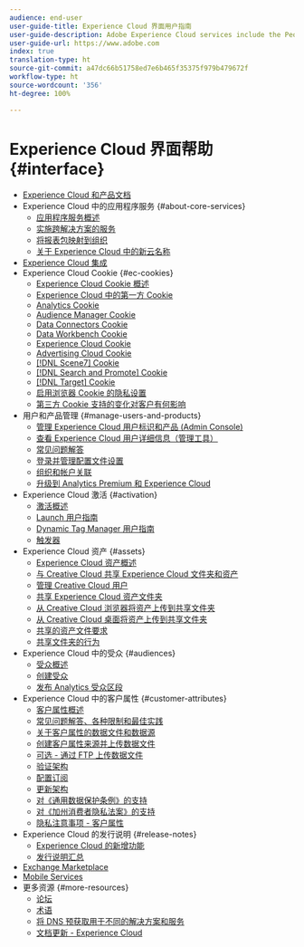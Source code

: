 ```yaml
---
audience: end-user
user-guide-title: Experience Cloud 界面用户指南
user-guide-description: Adobe Experience Cloud services include the People (Audiences and Customer Attributes), Offers, Experience Platform Launch, and Mobile Services.
user-guide-url: https://www.adobe.com
index: true
translation-type: ht
source-git-commit: a47dc66b51758ed7e6b465f35375f979b479672f
workflow-type: ht
source-wordcount: '356'
ht-degree: 100%

---
```



# Experience Cloud 界面帮助 {#interface}

+ [Experience Cloud 和产品文档](experience-cloud.md)
+ Experience Cloud 中的应用程序服务 {#about-core-services}
   + [应用程序服务概述](core-services-landing.md)
   + [实施跨解决方案的服务](core-services/core-services.md)
   + [将报表包映射到组织](core-services/report-suite-mapping.md)
   + [关于 Experience Cloud 中的新云名称](solutions-core-services.md)
+ [Experience Cloud 集成](marketing-cloud-integrations.md)
+ Experience Cloud Cookie {#ec-cookies}
   + [Experience Cloud Cookie 概述](cookies/cookies-privacy.md)
   + [Experience Cloud 中的第一方 Cookie](cookies/cookies-first-party.md)
   + [Analytics Cookie](cookies/cookies-analytics.md)
   + [Audience Manager Cookie](cookies/cookies-am.md)
   + [Data Connectors Cookie](cookies/cookies-dc.md)
   + [Data Workbench Cookie](cookies/cookies-insight.md)
   + [Experience Cloud Cookie](cookies/cookies-mc.md)
   + [Advertising Cloud Cookie](cookies/cookies-advertising-cloud.md)
   + [[!DNL Scene7] Cookie](cookies/cookies-s7.md)
   + [[!DNL Search and Promote] Cookie](cookies/cookies-snp.md)
   + [[!DNL Target] Cookie](cookies/cookies-target.md)
   + [启用浏览器 Cookie 的隐私设置](cookies/browser-cookie-settings.md)
   + [第三方 Cookie 支持的变化对客户有何影响](cookies/cookies-thirdparty.md)
+ 用户和产品管理 {#manage-users-and-products}
   + [管理 Experience Cloud 用户标识和产品 (Admin Console)](admin-getting-started/admin-getting-started.md)
   + [查看 Experience Cloud 用户详细信息（管理工具）](admin-getting-started/admin-tool-experience-cloud.md)
   + [常见问题解答](admin-getting-started/faq.md)
   + [登录并管理配置文件设置](admin-getting-started/getting-started-experience-cloud.md)
   + [组织和帐户关联](admin-getting-started/organizations.md)
   + [升级到 Analytics Premium 和 Experience Cloud](admin-getting-started/upgrade-to-analytics-premium.md)
+ Experience Cloud 激活 {#activation}
   + [激活概述](activation/activation.md)
   + [Launch 用户指南](https://docs.adobe.com/content/help/zh-Hans/launch/using/overview.translate.html)
   + [Dynamic Tag Manager 用户指南](https://docs.adobe.com/content/help/zh-Hans/dtm/using/dtm-home.translate.html)
   + [触发器](activation/triggers.md)
+ Experience Cloud 资产 {#assets}
   + [Experience Cloud 资产概述](experience-cloud-assets/experience-cloud-assets.md)
   + [与 Creative Cloud 共享 Experience Cloud 文件夹和资产](experience-cloud-assets/creative-cloud.md)
   + [管理 Creative Cloud 用户](experience-cloud-assets/t-admin-add-cc-user.md)
   + [共享 Experience Cloud 资产文件夹](experience-cloud-assets/t-share-creative-cloud.md)
   + [从 Creative Cloud 浏览器将资产上传到共享文件夹](experience-cloud-assets/t-upload-asset-cc.md)
   + [从 Creative Cloud 桌面将资产上传到共享文件夹](experience-cloud-assets/t-cc-asset-upload-thor.md)
   + [共享的资产文件要求](experience-cloud-assets/assets-file-reqs.md)
   + [共享文件夹的行为](experience-cloud-assets/asset-behavior.md)
+ Experience Cloud 中的受众 {#audiences}
   + [受众概述](audience-library/audience-library.md)
   + [创建受众](audience-library/t-audience-create.md)
   + [发布 Analytics 受众区段](audience-library/t-publish-audience-segment.md)
+ Experience Cloud 中的客户属性 {#customer-attributes}
   + [客户属性概述](attributes/attributes.md)
   + [常见问题解答、各种限制和最佳实践](attributes/faq-crs.md)
   + [关于客户属性的数据文件和数据源](attributes/crs-data-file.md)
   + [创建客户属性来源并上传数据文件](attributes/t-crs-usecase.md)
   + [可选 - 通过 FTP 上传数据文件](attributes/t-upload-attributes-ftp.md)
   + [验证架构](attributes/validate-schema.md)
   + [配置订阅](attributes/subscription.md)
   + [更新架构](attributes/t-update-schema.md)
   + [对《通用数据保护条例》的支持](attributes/gdpr.md)
   + [对《加州消费者隐私法案》的支持](attributes/ccpa.md)
   + [隐私注意事项 - 客户属性](attributes/privacy-mac.md)
+ Experience Cloud 的发行说明 {#release-notes}
   + [Experience Cloud 的新增功能](https://docs.adobe.com/content/help/zh-Hans/release-notes/experience-cloud/current.html)
   + [发行说明汇总](marketing-cloud-interface/release-notes.md)
+ [Exchange Marketplace](exchange.md)
+ [Mobile Services](https://docs.adobe.com/content/help/zh-Hans/mobile-services/using/home.html)
+ 更多资源 {#more-resources}
   + [论坛](https://forums.adobe.com/community/experience-cloud)
   + [术语](terms.md)
   + [将 DNS 预获取用于不同的解决方案和服务](dns-prefetch.md)
   + [文档更新 - Experience Cloud](doc-updates.md)
